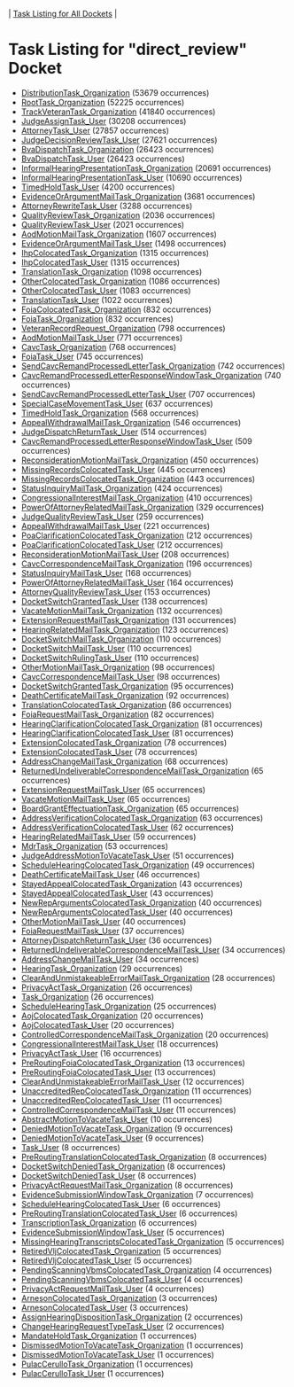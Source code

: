 ---
---
<!-- DO NOT EDIT THIS FILE.  This file is autogenerated. -->
| [Task Listing for All Dockets](../alltasks.md) |

# Task Listing for "direct_review" Docket

   * [DistributionTask_Organization](DistributionTask_Organization.md) (53679 occurrences)
   * [RootTask_Organization](RootTask_Organization.md) (52225 occurrences)
   * [TrackVeteranTask_Organization](TrackVeteranTask_Organization.md) (41840 occurrences)
   * [JudgeAssignTask_User](JudgeAssignTask_User.md) (30208 occurrences)
   * [AttorneyTask_User](AttorneyTask_User.md) (27857 occurrences)
   * [JudgeDecisionReviewTask_User](JudgeDecisionReviewTask_User.md) (27621 occurrences)
   * [BvaDispatchTask_Organization](BvaDispatchTask_Organization.md) (26423 occurrences)
   * [BvaDispatchTask_User](BvaDispatchTask_User.md) (26423 occurrences)
   * [InformalHearingPresentationTask_Organization](InformalHearingPresentationTask_Organization.md) (20691 occurrences)
   * [InformalHearingPresentationTask_User](InformalHearingPresentationTask_User.md) (10690 occurrences)
   * [TimedHoldTask_User](TimedHoldTask_User.md) (4200 occurrences)
   * [EvidenceOrArgumentMailTask_Organization](EvidenceOrArgumentMailTask_Organization.md) (3681 occurrences)
   * [AttorneyRewriteTask_User](AttorneyRewriteTask_User.md) (3288 occurrences)
   * [QualityReviewTask_Organization](QualityReviewTask_Organization.md) (2036 occurrences)
   * [QualityReviewTask_User](QualityReviewTask_User.md) (2021 occurrences)
   * [AodMotionMailTask_Organization](AodMotionMailTask_Organization.md) (1607 occurrences)
   * [EvidenceOrArgumentMailTask_User](EvidenceOrArgumentMailTask_User.md) (1498 occurrences)
   * [IhpColocatedTask_Organization](IhpColocatedTask_Organization.md) (1315 occurrences)
   * [IhpColocatedTask_User](IhpColocatedTask_User.md) (1315 occurrences)
   * [TranslationTask_Organization](TranslationTask_Organization.md) (1098 occurrences)
   * [OtherColocatedTask_Organization](OtherColocatedTask_Organization.md) (1086 occurrences)
   * [OtherColocatedTask_User](OtherColocatedTask_User.md) (1083 occurrences)
   * [TranslationTask_User](TranslationTask_User.md) (1022 occurrences)
   * [FoiaColocatedTask_Organization](FoiaColocatedTask_Organization.md) (832 occurrences)
   * [FoiaTask_Organization](FoiaTask_Organization.md) (832 occurrences)
   * [VeteranRecordRequest_Organization](VeteranRecordRequest_Organization.md) (798 occurrences)
   * [AodMotionMailTask_User](AodMotionMailTask_User.md) (771 occurrences)
   * [CavcTask_Organization](CavcTask_Organization.md) (768 occurrences)
   * [FoiaTask_User](FoiaTask_User.md) (745 occurrences)
   * [SendCavcRemandProcessedLetterTask_Organization](SendCavcRemandProcessedLetterTask_Organization.md) (742 occurrences)
   * [CavcRemandProcessedLetterResponseWindowTask_Organization](CavcRemandProcessedLetterResponseWindowTask_Organization.md) (740 occurrences)
   * [SendCavcRemandProcessedLetterTask_User](SendCavcRemandProcessedLetterTask_User.md) (707 occurrences)
   * [SpecialCaseMovementTask_User](SpecialCaseMovementTask_User.md) (637 occurrences)
   * [TimedHoldTask_Organization](TimedHoldTask_Organization.md) (568 occurrences)
   * [AppealWithdrawalMailTask_Organization](AppealWithdrawalMailTask_Organization.md) (546 occurrences)
   * [JudgeDispatchReturnTask_User](JudgeDispatchReturnTask_User.md) (514 occurrences)
   * [CavcRemandProcessedLetterResponseWindowTask_User](CavcRemandProcessedLetterResponseWindowTask_User.md) (509 occurrences)
   * [ReconsiderationMotionMailTask_Organization](ReconsiderationMotionMailTask_Organization.md) (450 occurrences)
   * [MissingRecordsColocatedTask_User](MissingRecordsColocatedTask_User.md) (445 occurrences)
   * [MissingRecordsColocatedTask_Organization](MissingRecordsColocatedTask_Organization.md) (443 occurrences)
   * [StatusInquiryMailTask_Organization](StatusInquiryMailTask_Organization.md) (424 occurrences)
   * [CongressionalInterestMailTask_Organization](CongressionalInterestMailTask_Organization.md) (410 occurrences)
   * [PowerOfAttorneyRelatedMailTask_Organization](PowerOfAttorneyRelatedMailTask_Organization.md) (329 occurrences)
   * [JudgeQualityReviewTask_User](JudgeQualityReviewTask_User.md) (259 occurrences)
   * [AppealWithdrawalMailTask_User](AppealWithdrawalMailTask_User.md) (221 occurrences)
   * [PoaClarificationColocatedTask_Organization](PoaClarificationColocatedTask_Organization.md) (212 occurrences)
   * [PoaClarificationColocatedTask_User](PoaClarificationColocatedTask_User.md) (212 occurrences)
   * [ReconsiderationMotionMailTask_User](ReconsiderationMotionMailTask_User.md) (208 occurrences)
   * [CavcCorrespondenceMailTask_Organization](CavcCorrespondenceMailTask_Organization.md) (196 occurrences)
   * [StatusInquiryMailTask_User](StatusInquiryMailTask_User.md) (168 occurrences)
   * [PowerOfAttorneyRelatedMailTask_User](PowerOfAttorneyRelatedMailTask_User.md) (164 occurrences)
   * [AttorneyQualityReviewTask_User](AttorneyQualityReviewTask_User.md) (153 occurrences)
   * [DocketSwitchGrantedTask_User](DocketSwitchGrantedTask_User.md) (138 occurrences)
   * [VacateMotionMailTask_Organization](VacateMotionMailTask_Organization.md) (132 occurrences)
   * [ExtensionRequestMailTask_Organization](ExtensionRequestMailTask_Organization.md) (131 occurrences)
   * [HearingRelatedMailTask_Organization](HearingRelatedMailTask_Organization.md) (123 occurrences)
   * [DocketSwitchMailTask_Organization](DocketSwitchMailTask_Organization.md) (110 occurrences)
   * [DocketSwitchMailTask_User](DocketSwitchMailTask_User.md) (110 occurrences)
   * [DocketSwitchRulingTask_User](DocketSwitchRulingTask_User.md) (110 occurrences)
   * [OtherMotionMailTask_Organization](OtherMotionMailTask_Organization.md) (98 occurrences)
   * [CavcCorrespondenceMailTask_User](CavcCorrespondenceMailTask_User.md) (98 occurrences)
   * [DocketSwitchGrantedTask_Organization](DocketSwitchGrantedTask_Organization.md) (95 occurrences)
   * [DeathCertificateMailTask_Organization](DeathCertificateMailTask_Organization.md) (92 occurrences)
   * [TranslationColocatedTask_Organization](TranslationColocatedTask_Organization.md) (86 occurrences)
   * [FoiaRequestMailTask_Organization](FoiaRequestMailTask_Organization.md) (82 occurrences)
   * [HearingClarificationColocatedTask_Organization](HearingClarificationColocatedTask_Organization.md) (81 occurrences)
   * [HearingClarificationColocatedTask_User](HearingClarificationColocatedTask_User.md) (81 occurrences)
   * [ExtensionColocatedTask_Organization](ExtensionColocatedTask_Organization.md) (78 occurrences)
   * [ExtensionColocatedTask_User](ExtensionColocatedTask_User.md) (78 occurrences)
   * [AddressChangeMailTask_Organization](AddressChangeMailTask_Organization.md) (68 occurrences)
   * [ReturnedUndeliverableCorrespondenceMailTask_Organization](ReturnedUndeliverableCorrespondenceMailTask_Organization.md) (65 occurrences)
   * [ExtensionRequestMailTask_User](ExtensionRequestMailTask_User.md) (65 occurrences)
   * [VacateMotionMailTask_User](VacateMotionMailTask_User.md) (65 occurrences)
   * [BoardGrantEffectuationTask_Organization](BoardGrantEffectuationTask_Organization.md) (65 occurrences)
   * [AddressVerificationColocatedTask_Organization](AddressVerificationColocatedTask_Organization.md) (63 occurrences)
   * [AddressVerificationColocatedTask_User](AddressVerificationColocatedTask_User.md) (62 occurrences)
   * [HearingRelatedMailTask_User](HearingRelatedMailTask_User.md) (59 occurrences)
   * [MdrTask_Organization](MdrTask_Organization.md) (53 occurrences)
   * [JudgeAddressMotionToVacateTask_User](JudgeAddressMotionToVacateTask_User.md) (51 occurrences)
   * [ScheduleHearingColocatedTask_Organization](ScheduleHearingColocatedTask_Organization.md) (49 occurrences)
   * [DeathCertificateMailTask_User](DeathCertificateMailTask_User.md) (46 occurrences)
   * [StayedAppealColocatedTask_Organization](StayedAppealColocatedTask_Organization.md) (43 occurrences)
   * [StayedAppealColocatedTask_User](StayedAppealColocatedTask_User.md) (43 occurrences)
   * [NewRepArgumentsColocatedTask_Organization](NewRepArgumentsColocatedTask_Organization.md) (40 occurrences)
   * [NewRepArgumentsColocatedTask_User](NewRepArgumentsColocatedTask_User.md) (40 occurrences)
   * [OtherMotionMailTask_User](OtherMotionMailTask_User.md) (40 occurrences)
   * [FoiaRequestMailTask_User](FoiaRequestMailTask_User.md) (37 occurrences)
   * [AttorneyDispatchReturnTask_User](AttorneyDispatchReturnTask_User.md) (36 occurrences)
   * [ReturnedUndeliverableCorrespondenceMailTask_User](ReturnedUndeliverableCorrespondenceMailTask_User.md) (34 occurrences)
   * [AddressChangeMailTask_User](AddressChangeMailTask_User.md) (34 occurrences)
   * [HearingTask_Organization](HearingTask_Organization.md) (29 occurrences)
   * [ClearAndUnmistakeableErrorMailTask_Organization](ClearAndUnmistakeableErrorMailTask_Organization.md) (28 occurrences)
   * [PrivacyActTask_Organization](PrivacyActTask_Organization.md) (26 occurrences)
   * [Task_Organization](Task_Organization.md) (26 occurrences)
   * [ScheduleHearingTask_Organization](ScheduleHearingTask_Organization.md) (25 occurrences)
   * [AojColocatedTask_Organization](AojColocatedTask_Organization.md) (20 occurrences)
   * [AojColocatedTask_User](AojColocatedTask_User.md) (20 occurrences)
   * [ControlledCorrespondenceMailTask_Organization](ControlledCorrespondenceMailTask_Organization.md) (20 occurrences)
   * [CongressionalInterestMailTask_User](CongressionalInterestMailTask_User.md) (18 occurrences)
   * [PrivacyActTask_User](PrivacyActTask_User.md) (16 occurrences)
   * [PreRoutingFoiaColocatedTask_Organization](PreRoutingFoiaColocatedTask_Organization.md) (13 occurrences)
   * [PreRoutingFoiaColocatedTask_User](PreRoutingFoiaColocatedTask_User.md) (13 occurrences)
   * [ClearAndUnmistakeableErrorMailTask_User](ClearAndUnmistakeableErrorMailTask_User.md) (12 occurrences)
   * [UnaccreditedRepColocatedTask_Organization](UnaccreditedRepColocatedTask_Organization.md) (11 occurrences)
   * [UnaccreditedRepColocatedTask_User](UnaccreditedRepColocatedTask_User.md) (11 occurrences)
   * [ControlledCorrespondenceMailTask_User](ControlledCorrespondenceMailTask_User.md) (11 occurrences)
   * [AbstractMotionToVacateTask_User](AbstractMotionToVacateTask_User.md) (10 occurrences)
   * [DeniedMotionToVacateTask_Organization](DeniedMotionToVacateTask_Organization.md) (9 occurrences)
   * [DeniedMotionToVacateTask_User](DeniedMotionToVacateTask_User.md) (9 occurrences)
   * [Task_User](Task_User.md) (8 occurrences)
   * [PreRoutingTranslationColocatedTask_Organization](PreRoutingTranslationColocatedTask_Organization.md) (8 occurrences)
   * [DocketSwitchDeniedTask_Organization](DocketSwitchDeniedTask_Organization.md) (8 occurrences)
   * [DocketSwitchDeniedTask_User](DocketSwitchDeniedTask_User.md) (8 occurrences)
   * [PrivacyActRequestMailTask_Organization](PrivacyActRequestMailTask_Organization.md) (8 occurrences)
   * [EvidenceSubmissionWindowTask_Organization](EvidenceSubmissionWindowTask_Organization.md) (7 occurrences)
   * [ScheduleHearingColocatedTask_User](ScheduleHearingColocatedTask_User.md) (6 occurrences)
   * [PreRoutingTranslationColocatedTask_User](PreRoutingTranslationColocatedTask_User.md) (6 occurrences)
   * [TranscriptionTask_Organization](TranscriptionTask_Organization.md) (6 occurrences)
   * [EvidenceSubmissionWindowTask_User](EvidenceSubmissionWindowTask_User.md) (5 occurrences)
   * [MissingHearingTranscriptsColocatedTask_Organization](MissingHearingTranscriptsColocatedTask_Organization.md) (5 occurrences)
   * [RetiredVljColocatedTask_Organization](RetiredVljColocatedTask_Organization.md) (5 occurrences)
   * [RetiredVljColocatedTask_User](RetiredVljColocatedTask_User.md) (5 occurrences)
   * [PendingScanningVbmsColocatedTask_Organization](PendingScanningVbmsColocatedTask_Organization.md) (4 occurrences)
   * [PendingScanningVbmsColocatedTask_User](PendingScanningVbmsColocatedTask_User.md) (4 occurrences)
   * [PrivacyActRequestMailTask_User](PrivacyActRequestMailTask_User.md) (4 occurrences)
   * [ArnesonColocatedTask_Organization](ArnesonColocatedTask_Organization.md) (3 occurrences)
   * [ArnesonColocatedTask_User](ArnesonColocatedTask_User.md) (3 occurrences)
   * [AssignHearingDispositionTask_Organization](AssignHearingDispositionTask_Organization.md) (2 occurrences)
   * [ChangeHearingRequestTypeTask_User](ChangeHearingRequestTypeTask_User.md) (2 occurrences)
   * [MandateHoldTask_Organization](MandateHoldTask_Organization.md) (1 occurrences)
   * [DismissedMotionToVacateTask_Organization](DismissedMotionToVacateTask_Organization.md) (1 occurrences)
   * [DismissedMotionToVacateTask_User](DismissedMotionToVacateTask_User.md) (1 occurrences)
   * [PulacCerulloTask_Organization](PulacCerulloTask_Organization.md) (1 occurrences)
   * [PulacCerulloTask_User](PulacCerulloTask_User.md) (1 occurrences)
